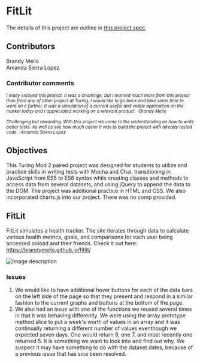 # FitLit 

The details of this project are outline in [this project spec](http://frontend.turing.io/projects/fitlit.html).

## Contributors

Brandy Mello <br>
Amanda Sierra Lopez

### Contributor comments
<em><small>I really enjoyed this project. It was a challenge, but I learned much more from this project than from any of other project at Turing. I would like to go back and take some time to work on it further. It was a simulation of a current useful and viable application on the market today and I appreciated working on a relevant product. -Brandy Mello</small></em>

<em><small>Challenging but rewarding. With this project we came to the understanding on how to write better tests. As well as see how much easier it was to build the project with already tested code. -Amanda Sierra Lopez</small></em>


## Objectives

This Turing Mod 2 paired project was designed for students to utilize and practice skills in writing tests with Mocha and Chai, transitioning in JavaScript from ES5 to ES6 syntax while creating classes and methods to access data from several datasets, and using jQuery to append the data to the DOM. The project was additional practice in HTML and CSS. We also incorporated charts.js into our project. There was no comp provided.

## FitLit

FitLit simulates a health tracker. The site iterates through data to calculate various health metrics, goals, and comparisons for each user being accessed onload and their friends. Check it out here:  https://brandymello.github.io/fitlit/

![Image description](link-to-image)

### Issues
1. We would like to have additional hover buttons for each of the data bars on the left side of the page so that they present and respond in a similar fashion to the current graphs and buttons at the bottom of the page.
1. We also had an issue with one of the functions we reused several times in that it was behaving differently. We were using the array prototype method slice to put a week's worth of values in an array and it was continually returning a different number of values eventhough we expected seven days. One would return 9, one 7, and most recently one returned 5. It is something we want to look into and find out why. We suspect it may have something to do with the dataset dates, because of a previous issue that has sice been resolved.
